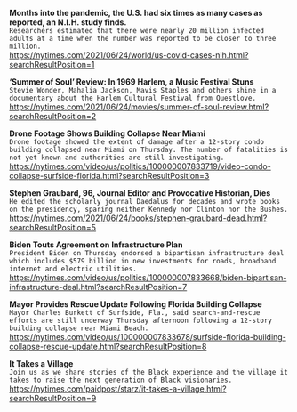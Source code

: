 **Months into the pandemic, the U.S. had six times as many cases as reported, an N.I.H. study finds.**\
`Researchers estimated that there were nearly 20 million infected adults at a time when the number was reported to be closer to three million.`\
https://nytimes.com/2021/06/24/world/us-covid-cases-nih.html?searchResultPosition=1

**‘Summer of Soul’ Review: In 1969 Harlem, a Music Festival Stuns**\
`Stevie Wonder, Mahalia Jackson, Mavis Staples and others shine in a documentary about the Harlem Cultural Festival from Questlove.`\
https://nytimes.com/2021/06/24/movies/summer-of-soul-review.html?searchResultPosition=2

**Drone Footage Shows Building Collapse Near Miami**\
`Drone footage showed the extent of damage after a 12-story condo building collapsed near Miami on Thursday. The number of fatalities is not yet known and authorities are still investigating.`\
https://nytimes.com/video/us/politics/100000007833719/video-condo-collapse-surfside-florida.html?searchResultPosition=3

**Stephen Graubard, 96, Journal Editor and Provocative Historian, Dies**\
`He edited the scholarly journal Daedalus for decades and wrote books on the presidency, sparing neither Kennedy nor Clinton nor the Bushes.`\
https://nytimes.com/2021/06/24/books/stephen-graubard-dead.html?searchResultPosition=5

**Biden Touts Agreement on Infrastructure Plan**\
`President Biden on Thursday endorsed a bipartisan infrastructure deal which includes $579 billion in new investments for roads, broadband internet and electric utilities.`\
https://nytimes.com/video/us/politics/100000007833668/biden-bipartisan-infrastructure-deal.html?searchResultPosition=7

**Mayor Provides Rescue Update Following Florida Building Collapse**\
`Mayor Charles Burkett of Surfside, Fla., said search-and-rescue efforts are still underway Thursday afternoon following a 12-story building collapse near Miami Beach.`\
https://nytimes.com/video/us/100000007833678/surfside-florida-building-collapse-rescue-update.html?searchResultPosition=8

**It Takes a Village**\
`Join us as we share stories of the Black experience and the village it takes to raise the next generation of Black visionaries.`\
https://nytimes.com/paidpost/starz/it-takes-a-village.html?searchResultPosition=9

